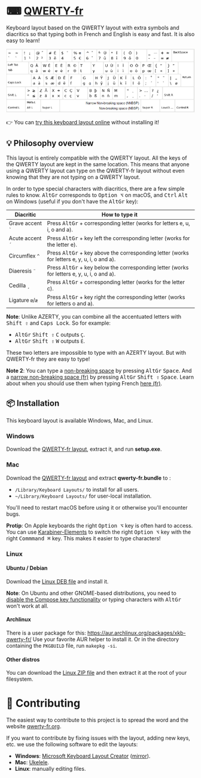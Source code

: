 # ⌨ [QWERTY-fr](https://qwerty-fr.org/)

Keyboard layout based on the QWERTY layout with extra symbols and diacritics so that typing both in French and English is easy and fast. It is also easy to learn!

[![Keyboard layout screenshot](qwerty-fr-keymap.png)](https://qwerty-fr.org)

👉 You can [try this keyboard layout online](https://qwerty-fr.org) without installing it!

## 💡 Philosophy overview

This layout is entirely compatible with the QWERTY layout. All the keys of the QWERTY layout are kept in the same location. This means that anyone using a QWERTY layout can type on the QWERTY-fr layout without even knowing that they are not typing on a QWERTY layout.

In order to type special characters with diacritics, there are a few simple rules to know. <kbd>AltGr</kbd> corresponds to <kbd>Option ⌥</kbd> on macOS, and <kbd>Ctrl</kbd> <kbd>Alt</kbd> on Windows (useful if you don't have the <kbd>AltGr</kbd> key):

| Diacritic                              | How to type it                                                                                        |
|----------------------------------------|-------------------------------------------------------------------------------------------------------|
| Grave accent <code>`</code>            | Press <kbd>AltGr</kbd> + corresponding letter (works for letters e, u, i, o and a).                   |
| Acute accent <code>´</code>            | Press <kbd>AltGr</kbd> + key left the corresponding letter (works for the letter e).                  |
| Circumflex <code>^</code>              | Press <kbd>AltGr</kbd> + key above the corresponding letter (works for letters e, y, u, i, o and a).  |
| Diaeresis <code>¨</code>               | Press <kbd>AltGr</kbd> + key below the corresponding letter (works for letters e, y, u, i, o and a). |
| Cedilla <code>¸</code>                 | Press <kbd>AltGr</kbd> + corresponding letter (works for the letter c).                               |
| Ligature <code>œ</code>/<code>æ</code> | Press <kbd>AltGr</kbd> + key right the corresponding letter (works for letters o and a).              |


**Note**: Unlike AZERTY, you can combine all the accentuated letters with <kbd>Shift ⇧</kbd> and <kbd>Caps Lock</kbd>. So for example:
- <kbd>AltGr</kbd> <kbd>Shift ⇧</kbd> <kbd>C</kbd> outputs `Ç`.
- <kbd>AltGr</kbd> <kbd>Shift ⇧</kbd> <kbd>W</kbd> outputs `É`.

These two letters are impossible to type with an AZERTY layout. But with QWERTY-fr they are easy to type!


**Note 2**: You can type a [non-breaking space](https://en.wikipedia.org/wiki/Non-breaking_space) by pressing <kbd>AltGr</kbd> <kbd>Space</kbd>. And a [narrow non-breaking space (fr)](https://fr.wikipedia.org/wiki/Espace_fine_ins%C3%A9cable) by pressing <kbd>AltGr</kbd> <kbd>Shift ⇧</kbd> <kbd>Space</kbd>. Learn about when you should use them when typing French [here (fr)](https://typographisme.net/post/Les-espaces-typographiques-et-le-web).

## 📦 Installation

This keyboard layout is available Windows, Mac, and Linux.

### Windows

Download the [QWERTY-fr layout](https://github.com/qwerty-fr/qwerty-fr/releases/latest), extract it, and run **setup.exe**.

### Mac

Download the [QWERTY-fr layout](https://github.com/qwerty-fr/qwerty-fr/releases/latest) and extract **qwerty-fr.bundle** to :
- `/Library/Keyboard Layouts/` to install for all users.
- `~/Library/Keyboard Layouts/` for user-local installation.

You'll need to restart macOS before using it or otherwise you'll encounter bugs.

**Protip**: On Apple keyboards the right <kbd>Option ⌥</kbd> key is often hard to access. You can use [Karabiner-Elements](https://pqrs.org/osx/karabiner/) to switch the right <kbd>Option ⌥</kbd> key with the right <kbd>Commmand ⌘</kbd> key. This makes it easier to type characters!

### Linux

#### Ubuntu / Debian

Download the [Linux DEB file](https://github.com/qwerty-fr/qwerty-fr/releases/latest) and install it.

**Note**: On Ubuntu and other GNOME-based distributions, you need to [disable the Compose key functionality](https://askubuntu.com/a/1028964) or typing characters with <kbd>AltGr</kbd> won't work at all.

#### Archlinux

There is a user package for this: https://aur.archlinux.org/packages/xkb-qwerty-fr/
Use your favorite AUR helper to install it. Or in the directory containing the `PKGBUILD` file, run `makepkg -si`.

#### Other distros

You can download the [Linux ZIP file](https://github.com/qwerty-fr/qwerty-fr/releases/latest) and then extract it at the root of your filesystem.

# 🤝 Contributing

The easiest way to contribute to this project is to spread the word and the website [qwerty-fr.org](https://qwerty-fr.org).

If you want to contribute by fixing issues with the layout, adding new keys, etc. we use the following software to edit the layouts:
- **Windows**: [Microsoft Keyboard Layout Creator](https://www.microsoft.com/en-us/download/details.aspx?id=102134) ([mirror](https://web.archive.org/web/20200802184038/https://download.microsoft.com/download/1/1/8/118aedd2-152c-453f-bac9-5dd8fb310870/MSKLC.exe)).
- **Mac**: [Ukelele](https://software.sil.org/ukelele/).
- **Linux**: manually editing files.
